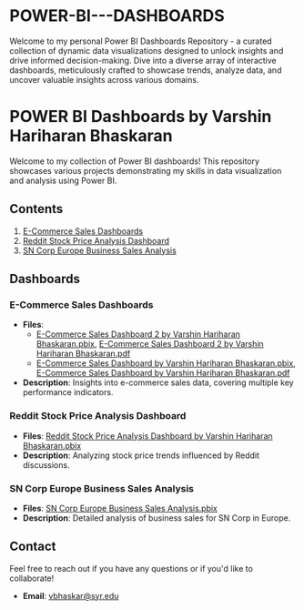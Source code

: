 # POWER-BI---DASHBOARDS
Welcome to my personal Power BI Dashboards Repository - a curated collection of dynamic data visualizations designed to unlock insights and drive informed decision-making. Dive into a diverse array of interactive dashboards, meticulously crafted to showcase trends, analyze data, and uncover valuable insights across various domains. 

# POWER BI Dashboards by Varshin Hariharan Bhaskaran

Welcome to my collection of Power BI dashboards! This repository showcases various projects demonstrating my skills in data visualization and analysis using Power BI.

## Contents

1. [E-Commerce Sales Dashboards](#e-commerce-sales-dashboards)
2. [Reddit Stock Price Analysis Dashboard](#reddit-stock-price-analysis-dashboard)
3. [SN Corp Europe Business Sales Analysis](#sn-corp-europe-business-sales-analysis)

## Dashboards

### E-Commerce Sales Dashboards
- **Files**: 
  - [E-Commerce Sales Dashboard 2 by Varshin Hariharan Bhaskaran.pbix](E-Commerce%20Sales%20Dashboards/E-COMMERCE%20SALES%20DASHBOARD%202%20BY%20VARSHIN%20HARIHARAN%20BHASKARAN.pbix), [E-Commerce Sales Dashboard 2 by Varshin Hariharan Bhaskaran.pdf](E-Commerce%20Sales%20Dashboards/E-COMMERCE%20SALES%20DASHBOARD%202%20BY%20VARSHIN%20HARIHARAN%20BHASKARAN.pdf)
  - [E-Commerce Sales Dashboard by Varshin Hariharan Bhaskaran.pbix](E-Commerce%20Sales%20Dashboards/E-COMMERCE%20SALES%20DASHBOARD%20BY%20VARSHIN%20HARIHARAN%20BHASKARAN.pbix), [E-Commerce Sales Dashboard by Varshin Hariharan Bhaskaran.pdf](E-Commerce%20Sales%20Dashboards/E-COMMERCE%20SALES%20DASHBOARD%20BY%20VARSHIN%20HARIHARAN%20BHASKARAN.pdf)
- **Description**: Insights into e-commerce sales data, covering multiple key performance indicators.

### Reddit Stock Price Analysis Dashboard
- **Files**: [Reddit Stock Price Analysis Dashboard by Varshin Hariharan Bhaskaran.pbix](Reddit%20Stock%20Price%20Analysis/REDDIT%20STOCK%20PRICE%20ANALYSIS%20DASHBOARD%20BY%20VARSHIN%20HARIHARAN%20BHASKARAN.pbix)
- **Description**: Analyzing stock price trends influenced by Reddit discussions.

### SN Corp Europe Business Sales Analysis
- **Files**: [SN Corp Europe Business Sales Analysis.pbix](SN%20Corp%20Europe%20Business%20Sales%20Analysis/SN%20CORP%20EUROPE%20BUSINESS%20SALES%20ANALYSIS.pbix)
- **Description**: Detailed analysis of business sales for SN Corp in Europe.

## Contact
Feel free to reach out if you have any questions or if you'd like to collaborate!

- **Email**: vbhaskar@syr.edu

